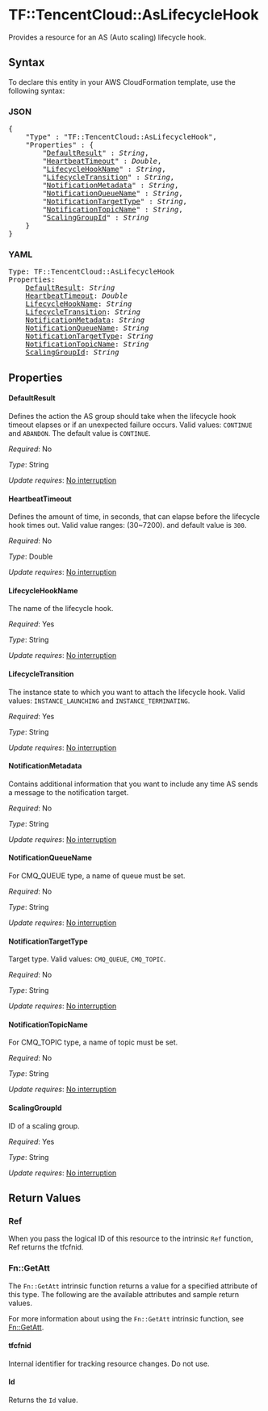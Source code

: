 # TF::TencentCloud::AsLifecycleHook

Provides a resource for an AS (Auto scaling) lifecycle hook.

## Syntax

To declare this entity in your AWS CloudFormation template, use the following syntax:

### JSON

<pre>
{
    "Type" : "TF::TencentCloud::AsLifecycleHook",
    "Properties" : {
        "<a href="#defaultresult" title="DefaultResult">DefaultResult</a>" : <i>String</i>,
        "<a href="#heartbeattimeout" title="HeartbeatTimeout">HeartbeatTimeout</a>" : <i>Double</i>,
        "<a href="#lifecyclehookname" title="LifecycleHookName">LifecycleHookName</a>" : <i>String</i>,
        "<a href="#lifecycletransition" title="LifecycleTransition">LifecycleTransition</a>" : <i>String</i>,
        "<a href="#notificationmetadata" title="NotificationMetadata">NotificationMetadata</a>" : <i>String</i>,
        "<a href="#notificationqueuename" title="NotificationQueueName">NotificationQueueName</a>" : <i>String</i>,
        "<a href="#notificationtargettype" title="NotificationTargetType">NotificationTargetType</a>" : <i>String</i>,
        "<a href="#notificationtopicname" title="NotificationTopicName">NotificationTopicName</a>" : <i>String</i>,
        "<a href="#scalinggroupid" title="ScalingGroupId">ScalingGroupId</a>" : <i>String</i>
    }
}
</pre>

### YAML

<pre>
Type: TF::TencentCloud::AsLifecycleHook
Properties:
    <a href="#defaultresult" title="DefaultResult">DefaultResult</a>: <i>String</i>
    <a href="#heartbeattimeout" title="HeartbeatTimeout">HeartbeatTimeout</a>: <i>Double</i>
    <a href="#lifecyclehookname" title="LifecycleHookName">LifecycleHookName</a>: <i>String</i>
    <a href="#lifecycletransition" title="LifecycleTransition">LifecycleTransition</a>: <i>String</i>
    <a href="#notificationmetadata" title="NotificationMetadata">NotificationMetadata</a>: <i>String</i>
    <a href="#notificationqueuename" title="NotificationQueueName">NotificationQueueName</a>: <i>String</i>
    <a href="#notificationtargettype" title="NotificationTargetType">NotificationTargetType</a>: <i>String</i>
    <a href="#notificationtopicname" title="NotificationTopicName">NotificationTopicName</a>: <i>String</i>
    <a href="#scalinggroupid" title="ScalingGroupId">ScalingGroupId</a>: <i>String</i>
</pre>

## Properties

#### DefaultResult

Defines the action the AS group should take when the lifecycle hook timeout elapses or if an unexpected failure occurs. Valid values: `CONTINUE` and `ABANDON`. The default value is `CONTINUE`.

_Required_: No

_Type_: String

_Update requires_: [No interruption](https://docs.aws.amazon.com/AWSCloudFormation/latest/UserGuide/using-cfn-updating-stacks-update-behaviors.html#update-no-interrupt)

#### HeartbeatTimeout

Defines the amount of time, in seconds, that can elapse before the lifecycle hook times out. Valid value ranges: (30~7200). and default value is `300`.

_Required_: No

_Type_: Double

_Update requires_: [No interruption](https://docs.aws.amazon.com/AWSCloudFormation/latest/UserGuide/using-cfn-updating-stacks-update-behaviors.html#update-no-interrupt)

#### LifecycleHookName

The name of the lifecycle hook.

_Required_: Yes

_Type_: String

_Update requires_: [No interruption](https://docs.aws.amazon.com/AWSCloudFormation/latest/UserGuide/using-cfn-updating-stacks-update-behaviors.html#update-no-interrupt)

#### LifecycleTransition

The instance state to which you want to attach the lifecycle hook. Valid values: `INSTANCE_LAUNCHING` and `INSTANCE_TERMINATING`.

_Required_: Yes

_Type_: String

_Update requires_: [No interruption](https://docs.aws.amazon.com/AWSCloudFormation/latest/UserGuide/using-cfn-updating-stacks-update-behaviors.html#update-no-interrupt)

#### NotificationMetadata

Contains additional information that you want to include any time AS sends a message to the notification target.

_Required_: No

_Type_: String

_Update requires_: [No interruption](https://docs.aws.amazon.com/AWSCloudFormation/latest/UserGuide/using-cfn-updating-stacks-update-behaviors.html#update-no-interrupt)

#### NotificationQueueName

For CMQ_QUEUE type, a name of queue must be set.

_Required_: No

_Type_: String

_Update requires_: [No interruption](https://docs.aws.amazon.com/AWSCloudFormation/latest/UserGuide/using-cfn-updating-stacks-update-behaviors.html#update-no-interrupt)

#### NotificationTargetType

Target type. Valid values: `CMQ_QUEUE`, `CMQ_TOPIC`.

_Required_: No

_Type_: String

_Update requires_: [No interruption](https://docs.aws.amazon.com/AWSCloudFormation/latest/UserGuide/using-cfn-updating-stacks-update-behaviors.html#update-no-interrupt)

#### NotificationTopicName

For CMQ_TOPIC type, a name of topic must be set.

_Required_: No

_Type_: String

_Update requires_: [No interruption](https://docs.aws.amazon.com/AWSCloudFormation/latest/UserGuide/using-cfn-updating-stacks-update-behaviors.html#update-no-interrupt)

#### ScalingGroupId

ID of a scaling group.

_Required_: Yes

_Type_: String

_Update requires_: [No interruption](https://docs.aws.amazon.com/AWSCloudFormation/latest/UserGuide/using-cfn-updating-stacks-update-behaviors.html#update-no-interrupt)

## Return Values

### Ref

When you pass the logical ID of this resource to the intrinsic `Ref` function, Ref returns the tfcfnid.

### Fn::GetAtt

The `Fn::GetAtt` intrinsic function returns a value for a specified attribute of this type. The following are the available attributes and sample return values.

For more information about using the `Fn::GetAtt` intrinsic function, see [Fn::GetAtt](https://docs.aws.amazon.com/AWSCloudFormation/latest/UserGuide/intrinsic-function-reference-getatt.html).

#### tfcfnid

Internal identifier for tracking resource changes. Do not use.

#### Id

Returns the <code>Id</code> value.


